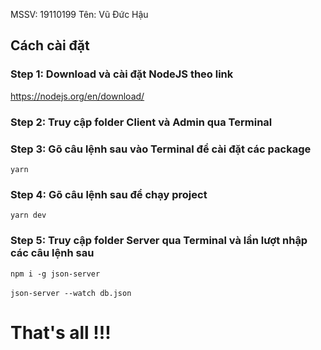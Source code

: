 MSSV: 19110199
Tên: Vũ Đức Hậu

## Cách cài đặt
### Step 1: Download và cài đặt NodeJS theo link 
<https://nodejs.org/en/download/>
### Step 2: Truy cập folder Client và Admin qua Terminal
### Step 3: Gõ câu lệnh sau vào Terminal để cài đặt các package
`yarn`
### Step 4: Gõ câu lệnh sau để chạy project
`yarn dev`
### Step 5: Truy cập folder Server qua Terminal và lần lượt nhập các câu lệnh sau
`npm i -g json-server` </br> </br>
`json-server --watch db.json`
# That's all !!!
